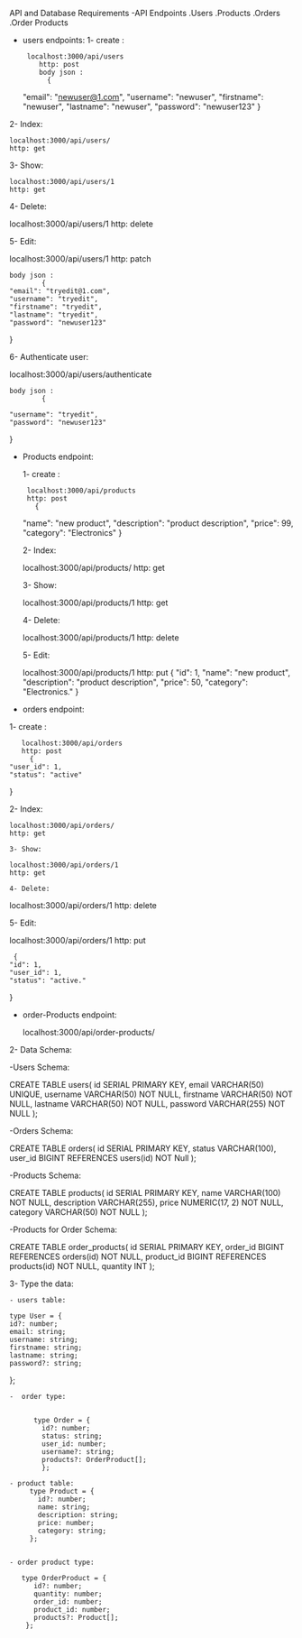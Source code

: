 

API and Database Requirements
   -API Endpoints
      .Users
      .Products
      .Orders
      .Order Products



- users endpoints:
   1- create :

       localhost:3000/api/users
          http: post 
          body json :
            {
    "email": "newuser@1.com",
    "username": "newuser",
    "firstname": "newuser",
    "lastname": "newuser",
    "password": "newuser123"
  }

2- Index:

    localhost:3000/api/users/
    http: get 


3- Show:

    localhost:3000/api/users/1
    http: get 


4- Delete:

   localhost:3000/api/users/1
    http: delete


5- Edit:

   localhost:3000/api/users/1
   http: patch

    body json :
            {
    "email": "tryedit@1.com",
    "username": "tryedit",
    "firstname": "tryedit",
    "lastname": "tryedit",
    "password": "newuser123"
  }

6- Authenticate user:

   localhost:3000/api/users/authenticate

    body json :
            {
    
    "username": "tryedit",
    "password": "newuser123"
  }

- Products endpoint:
    
     1- create :

       localhost:3000/api/products
       http: post 
         {
    "name": "new product",
    "description": "product description",
    "price": 99,
    "category": "Electronics"
  }

  2- Index:

    localhost:3000/api/products/
    http: get 

  3- Show:

    localhost:3000/api/products/1
    http: get 

  4- Delete:

   localhost:3000/api/products/1
    http: delete

   5- Edit:

   localhost:3000/api/products/1
   http: put
     {
    "id": 1,
    "name": "new product",
    "description": "product description",
    "price": 50,
    "category": "Electronics."
  }


- orders endpoint:

 1- create :

       localhost:3000/api/orders
       http: post 
         {
    "user_id": 1,
    "status": "active"
  }

  2- Index:

    localhost:3000/api/orders/
    http: get 

    3- Show:

    localhost:3000/api/orders/1
    http: get 

    4- Delete:

   localhost:3000/api/orders/1
    http: delete

 
   5- Edit:
 
   localhost:3000/api/orders/1
   http: put

     {
    "id": 1,
    "user_id": 1,
    "status": "active."
  }

  - order-Products endpoint:

    localhost:3000/api/order-products/

    
    
2- Data Schema:
    
-Users Schema:
   
      
CREATE TABLE users(
  id SERIAL PRIMARY KEY,
  email VARCHAR(50) UNIQUE,
  username VARCHAR(50) NOT NULL,
  firstname VARCHAR(50) NOT NULL,
  lastname VARCHAR(50) NOT NULL,
  password VARCHAR(255) NOT NULL
);



-Orders Schema:



CREATE TABLE orders(
  id SERIAL PRIMARY KEY,
  status VARCHAR(100),
  user_id BIGINT REFERENCES users(id) NOT Null
);



-Products Schema:



CREATE TABLE products(
  id SERIAL PRIMARY KEY,
  name VARCHAR(100) NOT NULL,
  description VARCHAR(255),
  price NUMERIC(17, 2) NOT NULL, 
  category VARCHAR(50) NOT NULL
);



-Products for Order Schema:


CREATE TABLE order_products(
  id SERIAL PRIMARY KEY,
  order_id BIGINT REFERENCES orders(id) NOT NULL,
  product_id BIGINT REFERENCES products(id) NOT NULL,
  quantity INT
);


3- Type the data:

    - users table:

    type User = {
    id?: number;
    email: string;
    username: string;
    firstname: string;
    lastname: string;
    password?: string;
  };
  


    -  order type:


          type Order = {
            id?: number;
            status: string;
            user_id: number;
            username?: string;
            products?: OrderProduct[];
            };

    - product table:
         type Product = {
           id?: number;
           name: string;
           description: string;
           price: number;
           category: string;
         };
    

    - order product type:
       
       type OrderProduct = {
          id?: number;
          quantity: number;
          order_id: number;
          product_id: number;
          products?: Product[];
        };
